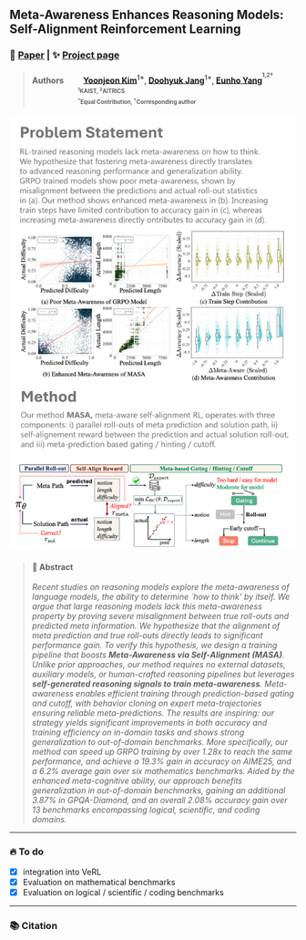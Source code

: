 ## Meta-Awareness Enhances Reasoning Models: Self-Alignment Reinforcement Learning
### 📖 [Paper]() | ✨ [Project page]()

> #### Authors &emsp;&emsp; [Yoonjeon Kim](https://akatigre.github.io/)<sup>1&#42;</sup>, [Doohyuk Jang](https://jadohu.github.io/)<sup>1&#42;</sup>, [Eunho Yang](https://scholar.google.com/citations?user=UWO1mloAAAAJ&hl=en)<sup><sup>1,2&dagger;</sup> <br> <sub> &emsp;&emsp;&emsp;&emsp;&emsp;&emsp;&emsp;&emsp; <sup>1</sup>KAIST, <sup>2</sup>AITRICS</sub> <br> <sub> &emsp;&emsp;&emsp;&emsp;&emsp;&emsp;&emsp;&emsp; <sup>&#42;</sup>Equal Contribution, <sup>&dagger;</sup>Corresponding author</sub>

![teaser](./assets/teaser.png)

> #### 🔆 Abstract
> *Recent studies on reasoning models explore the meta-awareness of language models, the ability to determine `how to think' by itself. We argue that large reasoning models lack this meta-awareness property by proving severe misalignment between true roll-outs and predicted meta information. We hypothesize that the alignment of meta prediction and true roll-outs directly leads to significant performance gain. To verify this hypothesis, we design a training pipeline that boosts ***Meta-Awareness via Self-Alignment (MASA)***. Unlike prior approaches, our method requires no external datasets, auxiliary models, or human-crafted reasoning pipelines but leverages ***self-generated reasoning signals to train meta-awareness***. Meta-awareness enables efficient training through prediction-based gating and cutoff, with behavior cloning on expert meta-trajectories ensuring reliable meta-predictions. The results are inspiring: our strategy yields significant improvements in both accuracy and training efficiency on in-domain tasks and shows strong generalization to out-of-domain benchmarks. More specifically, our method can speed up GRPO training by over 1.28x to reach the same performance, and achieve a 19.3% gain in accuracy on AIME25, and a 6.2% average gain over six mathematics benchmarks. Aided by the enhanced meta-cognitive ability, our approach benefits generalization in out-of-domain benchmarks, gaining an additional 3.87% in GPQA-Diamond, and an overall 2.08% accuracy gain over 13 benchmarks encompassing logical, scientific, and coding domains.*
---

### 🔥 To do
* [x] integration into VeRL
* [x] Evaluation on mathematical benchmarks
* [x] Evaluation on logical / scientific / coding benchmarks

---
### 📚 Citation
```bibtex

```
